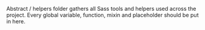 Abstract / helpers folder gathers all Sass tools and helpers used across the project.
Every global variable, function, mixin and placeholder should be put in here.
